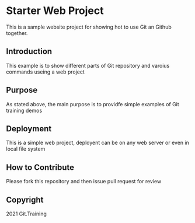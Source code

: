# Starter Web Project

This is a sample website project for showing hot to use Git an Github together.

## Introduction

This example is to show different parts of Git repository and varoius commands useing a web project

## Purpose

As stated above, the main purpose is to providfe simple examples of Git training demos

## Deployment
 
This is a simple web project, deployent can be on any web server or even in local file system

## How to Contribute

Please fork this repository and then issue pull request for review

## Copyright

2021 Git.Training